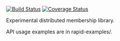 [![Build Status](https://travis-ci.org/lalithsuresh/rapid.svg?branch=master)](https://travis-ci.org/lalithsuresh/rapid) [![Coverage Status](https://coveralls.io/repos/github/lalithsuresh/rapid/badge.svg?branch=master)](https://coveralls.io/github/lalithsuresh/rapid?branch=master)

Experimental distributed membership library.

API usage examples are in rapid-examples/.